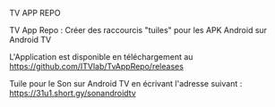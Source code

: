TV APP REPO

TV App Repo : Créer des raccourcis "tuiles" pour les APK Android sur Android TV

L'Application est disponible en téléchargement au https://github.com/ITVlab/TvAppRepo/releases

Tuile pour le Son sur Android TV en écrivant l'adresse suivant : https://31u1.short.gy/sonandroidtv

